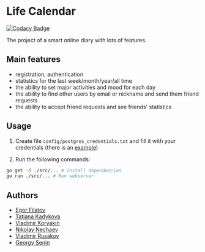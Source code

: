 # Life Calendar

[![Codacy Badge](https://api.codacy.com/project/badge/Grade/4b5981b5ed2a43e1a07ea2d9282ae8af)](https://app.codacy.com/gh/LifeCalendarTeam/life_calendar?utm_source=github.com&utm_medium=referral&utm_content=LifeCalendarTeam/life_calendar&utm_campaign=Badge_Grade)

The project of a smart online diary with lots of features.

## Main features
-   registration, authentication
-   statistics for the last week/month/year/all time
-   the ability to set major activities and mood for each day
-   the ability to find other users by email or nickname and send them friend requests
-   the ability to accept friend requests and see friends' statistics

## Usage
1.  Create file `config/postgres_credentials.txt` and fill it with your credentials
(there is an [example](config/postgres_credentials_example.txt))

2.  Run the following commands:
```bash
go get -d ./src/... # Install dependencies
go run ./src/... # Run webserver
```

## Authors
-   [Egor Filatov](https://github.com/FixedOctocat)
-   [Tatiana Kadykova](https://github.com/tanya-kta)
-   [Vladimir Koryakin](https://github.com/VladimirKoryakin)
-   [Nikolay Nechaev](https://github.com/kolayne)
-   [Vladimir Rusakov](https://github.com/DarkSquirrelComes)
-   [Georgy Senin](https://github.com/zhora15)
